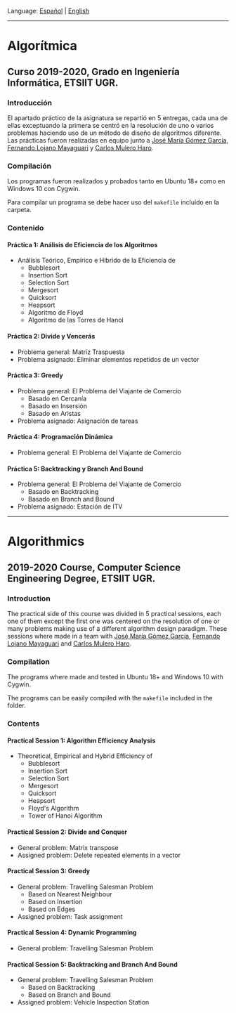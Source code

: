 Language: [Español](#algorítmica) | [English](#algorithmics)

---

# Algorítmica #
## Curso 2019-2020, Grado en Ingeniería Informática, ETSIIT UGR.

### Introducción
El apartado práctico de la asignatura se repartió en 5 entregas, cada una de ellas exceptuando la primera se centró en la resolución de uno o varios problemas haciendo uso de un método de diseño de algoritmos diferente. Las prácticas fueron realizadas en equipo junto a [José María Gómez García](https://github.com/gomezjosemaria), [Fernando Lojano Mayaguari](https://github.com/GFernando97) y [Carlos Mulero Haro](https://github.com/carlosmh2000).

### Compilación
Los programas fueron realizados y probados tanto en Ubuntu 18+ como en Windows 10 con Cygwin.

Para compilar un programa se debe hacer uso del ```makefile``` incluído en la carpeta.

### Contenido
#### Práctica 1: Análisis de Eficiencia de los Algoritmos

* Análisis Teórico, Empírico e Híbrido de la Eficiencia de
  * Bubblesort
  * Insertion Sort
  * Selection Sort
  * Mergesort
  * Quicksort
  * Heapsort
  * Algoritmo de Floyd
  * Algoritmo de las Torres de Hanoi

#### Práctica 2: Divide y Vencerás
 * Problema general: Matriz Traspuesta
 * Problema asignado: Eliminar elementos repetidos de un vector 

#### Práctica 3: Greedy
  * Problema general: El Problema del Viajante de Comercio
      * Basado en Cercanía
      * Basado en Insersión
      * Basado en Aristas
  * Problema asignado: Asignación de tareas

#### Práctica 4: Programación Dinámica
  * Problema general: El Problema del Viajante de Comercio

#### Práctica 5: Backtracking y Branch And Bound
  * Problema general: El Problema del Viajante de Comercio
    * Basado en Backtracking
    * Basado en Branch and Bound
  * Problema asignado: Estación de ITV
---
# Algorithmics #
## 2019-2020 Course, Computer Science Engineering Degree, ETSIIT UGR.
### Introduction
The practical side of this course was divided in 5 practical sessions, each one of them except the first one was centered on the resolution of one or many problems making use of a different algorithm design paradigm. These sessions where made in a team with [José María Gómez García](https://github.com/gomezjosemaria), [Fernando Lojano Mayaguari](https://github.com/GFernando97) and [Carlos Mulero Haro](https://github.com/carlosmh2000).

### Compilation
The programs where made and tested in Ubuntu 18+ and Windows 10 with Cygwin.

The programs can be easily compiled with the  ```makefile``` included in the folder.

### Contents
#### Practical Session 1: Algorithm Efficiency Analysis

* Theoretical, Empirical and Hybrid Efficiency of
  * Bubblesort
  * Insertion Sort
  * Selection Sort
  * Mergesort
  * Quicksort
  * Heapsort
  * Floyd's Algorithm
  * Tower of Hanoi Algorithm

#### Practical Session 2: Divide and Conquer
 * General problem: Matrix transpose
 * Assigned problem: Delete repeated elements in a vector

#### Practical Session 3: Greedy
  * General problem: Travelling Salesman Problem
      * Based on Nearest Neighbour
      * Based on Insertion
      * Based on Edges
  * Assigned problem: Task assignment

#### Practical Session 4: Dynamic Programming
  * General problem: Travelling Salesman Problem

#### Practical Session 5: Backtracking and Branch And Bound
  * General problem: Travelling Salesman Problem
    * Based on Backtracking
    * Based on Branch and Bound
  * Assigned problem: Vehicle Inspection Station
